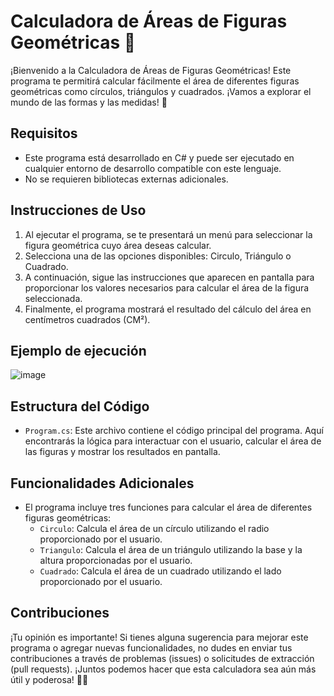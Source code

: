 # Calculadora de Áreas de Figuras Geométricas 📐

¡Bienvenido a la Calculadora de Áreas de Figuras Geométricas! Este programa te permitirá calcular fácilmente el área de diferentes figuras geométricas como círculos, triángulos y cuadrados. ¡Vamos a explorar el mundo de las formas y las medidas! 🌟

## Requisitos

- Este programa está desarrollado en C# y puede ser ejecutado en cualquier entorno de desarrollo compatible con este lenguaje.
- No se requieren bibliotecas externas adicionales.

## Instrucciones de Uso

1. Al ejecutar el programa, se te presentará un menú para seleccionar la figura geométrica cuyo área deseas calcular.
2. Selecciona una de las opciones disponibles: Circulo, Triángulo o Cuadrado.
3. A continuación, sigue las instrucciones que aparecen en pantalla para proporcionar los valores necesarios para calcular el área de la figura seleccionada.
4. Finalmente, el programa mostrará el resultado del cálculo del área en centímetros cuadrados (CM²).

## Ejemplo de ejecución

![image](https://github.com/ljaramillocanas/Curso-.NET/assets/101465088/fc56254d-d01f-4b41-8fd9-07d36962014f)


## Estructura del Código

- `Program.cs`: Este archivo contiene el código principal del programa. Aquí encontrarás la lógica para interactuar con el usuario, calcular el área de las figuras y mostrar los resultados en pantalla.

## Funcionalidades Adicionales

- El programa incluye tres funciones para calcular el área de diferentes figuras geométricas:
  - `Circulo`: Calcula el área de un círculo utilizando el radio proporcionado por el usuario.
  - `Triangulo`: Calcula el área de un triángulo utilizando la base y la altura proporcionadas por el usuario.
  - `Cuadrado`: Calcula el área de un cuadrado utilizando el lado proporcionado por el usuario.

## Contribuciones

¡Tu opinión es importante! Si tienes alguna sugerencia para mejorar este programa o agregar nuevas funcionalidades, no dudes en enviar tus contribuciones a través de problemas (issues) o solicitudes de extracción (pull requests). ¡Juntos podemos hacer que esta calculadora sea aún más útil y poderosa! 🚀✨
